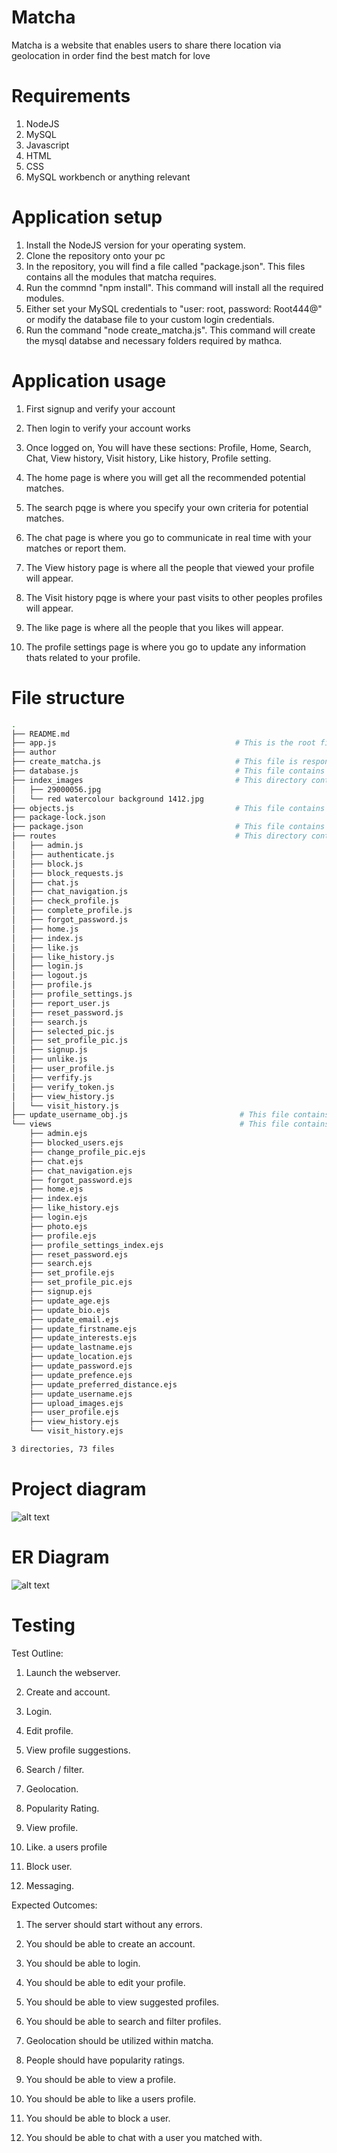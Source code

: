 # Matcha
Matcha is a website that enables users to share there location via geolocation in order find the best match for love

# Requirements
1. NodeJS
2. MySQL
3. Javascript
4. HTML
5. CSS
6. MySQL workbench or anything relevant

# Application setup
1. Install the NodeJS version for your operating system.
2. Clone the repository onto your pc
3. In the repository, you will find a file called "package.json". This files contains all the modules that matcha requires.
4. Run the commnd "npm install". This command will install all the required modules.
5. Either set your MySQL credentials to "user: root, password: Root444@" or modify the database file to your custom login credentials.
6. Run the command "node create_matcha.js". This command will create the mysql databse and necessary folders required by mathca.

# Application usage

1) First signup and verify your account

2) Then login to verify your account works

3) Once logged on, You will have these sections: Profile, Home, Search, Chat, View history, Visit history, Like history, Profile setting.

4) The home page is where you will get all the recommended potential matches.

5) The search pqge is where you specify your own criteria for potential matches.

6) The chat page is where you go to communicate in real time with your matches or report them.

7) The View history page is where all the people that viewed your profile will appear.

8) The Visit history pqge is where your past visits to other peoples profiles will appear.

9) The like page is where all the people that you likes will appear.

10) The profile settings page is where you go to update any information thats related to your profile.

# File structure
```bash
.
├── README.md
├── app.js                                        # This is the root file that is required to run matcha.
├── author
├── create_matcha.js                              # This file is responsible for creating the databses and required folder in matcha.
├── database.js                                   # This file contains the configurations for MySQL connection.
├── index_images                                  # This directory contains the background images for matcha.            
│   ├── 29000056.jpg
│   └── red watercolour background 1412.jpg                     
├── objects.js                                    # This file contains objects that are used with the routes js scripts.
├── package-lock.json
├── package.json                                  # This file contains all modules that matcha requires.g
├── routes                                        # This directory contains all the js scripts that are associated with https verbs / url paths/patterns
│   ├── admin.js
│   ├── authenticate.js
│   ├── block.js
│   ├── block_requests.js
│   ├── chat.js
│   ├── chat_navigation.js
│   ├── check_profile.js
│   ├── complete_profile.js
│   ├── forgot_password.js
│   ├── home.js
│   ├── index.js
│   ├── like.js
│   ├── like_history.js
│   ├── login.js
│   ├── logout.js
│   ├── profile.js
│   ├── profile_settings.js
│   ├── report_user.js
│   ├── reset_password.js
│   ├── search.js
│   ├── selected_pic.js
│   ├── set_profile_pic.js
│   ├── signup.js
│   ├── unlike.js
│   ├── user_profile.js
│   ├── verfify.js
│   ├── verify_token.js
│   ├── view_history.js
│   └── visit_history.js
├── update_username_obj.js                         # This file contains objects that are used within the route scripts.
└── views                                          # This file contains all the EJS files, so mainly EJS is a tool for generating web pages that can include dynamic data
    ├── admin.ejs
    ├── blocked_users.ejs
    ├── change_profile_pic.ejs
    ├── chat.ejs
    ├── chat_navigation.ejs
    ├── forgot_password.ejs
    ├── home.ejs
    ├── index.ejs
    ├── like_history.ejs
    ├── login.ejs
    ├── photo.ejs
    ├── profile.ejs
    ├── profile_settings_index.ejs
    ├── reset_password.ejs
    ├── search.ejs
    ├── set_profile.ejs
    ├── set_profile_pic.ejs
    ├── signup.ejs
    ├── update_age.ejs
    ├── update_bio.ejs
    ├── update_email.ejs
    ├── update_firstname.ejs
    ├── update_interests.ejs
    ├── update_lastname.ejs
    ├── update_location.ejs
    ├── update_password.ejs
    ├── update_prefence.ejs
    ├── update_preferred_distance.ejs
    ├── update_username.ejs
    ├── upload_images.ejs
    ├── user_profile.ejs
    ├── view_history.ejs
    └── visit_history.ejs

3 directories, 73 files
```

# Project diagram
![alt text](https://github.com/Enrico101/Matcha/blob/master/index_images/UML%20diagram%20complete%20-%20Page%201%20(3).png?raw=true)

# ER Diagram
![alt text](https://github.com/Enrico101/Matcha/blob/master/index_images/Matcha_eerd.png?raw=true)

# Testing
Test Outline:

1. Launch the webserver.

2. Create and account.

3. Login.

4. Edit profile.

5. View profile suggestions.

6. Search / filter.

7. Geolocation.

8. Popularity Rating.

9. View profile.

10. Like. a users profile

11. Block user.

12. Messaging.

Expected Outcomes:

1. The server should start without any errors.

2. You should be able to create an account.

3. You should be able to login.

4. You should be able to edit your profile.

5. You should be able to view suggested profiles.

6. You should be able to search and filter profiles.

7. Geolocation should be utilized within matcha.

8. People should have popularity ratings.

9. You should be able to view a profile.

10. You should be able to like a users profile.

11. You should be able to block a user.

12. You should be able to chat with a user you matched with.
